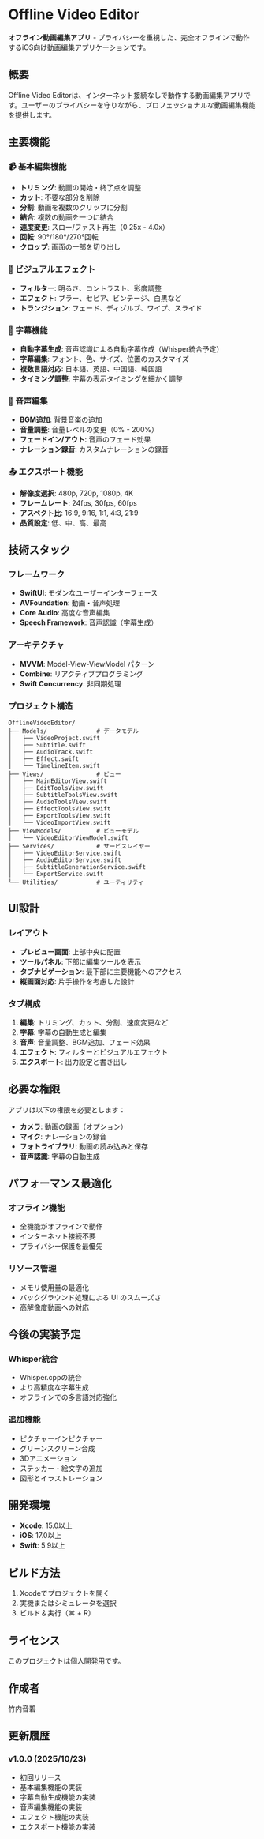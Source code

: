 # Offline Video Editor

**オフライン動画編集アプリ** - プライバシーを重視した、完全オフラインで動作するiOS向け動画編集アプリケーションです。

## 概要

Offline Video Editorは、インターネット接続なしで動作する動画編集アプリです。ユーザーのプライバシーを守りながら、プロフェッショナルな動画編集機能を提供します。

## 主要機能

### 📹 基本編集機能
- **トリミング**: 動画の開始・終了点を調整
- **カット**: 不要な部分を削除
- **分割**: 動画を複数のクリップに分割
- **結合**: 複数の動画を一つに結合
- **速度変更**: スロー/ファスト再生（0.25x - 4.0x）
- **回転**: 90°/180°/270°回転
- **クロップ**: 画面の一部を切り出し

### 🎨 ビジュアルエフェクト
- **フィルター**: 明るさ、コントラスト、彩度調整
- **エフェクト**: ブラー、セピア、ビンテージ、白黒など
- **トランジション**: フェード、ディゾルブ、ワイプ、スライド

### 📝 字幕機能
- **自動字幕生成**: 音声認識による自動字幕作成（Whisper統合予定）
- **字幕編集**: フォント、色、サイズ、位置のカスタマイズ
- **複数言語対応**: 日本語、英語、中国語、韓国語
- **タイミング調整**: 字幕の表示タイミングを細かく調整

### 🎵 音声編集
- **BGM追加**: 背景音楽の追加
- **音量調整**: 音量レベルの変更（0% - 200%）
- **フェードイン/アウト**: 音声のフェード効果
- **ナレーション録音**: カスタムナレーションの録音

### 📤 エクスポート機能
- **解像度選択**: 480p, 720p, 1080p, 4K
- **フレームレート**: 24fps, 30fps, 60fps
- **アスペクト比**: 16:9, 9:16, 1:1, 4:3, 21:9
- **品質設定**: 低、中、高、最高

## 技術スタック

### フレームワーク
- **SwiftUI**: モダンなユーザーインターフェース
- **AVFoundation**: 動画・音声処理
- **Core Audio**: 高度な音声編集
- **Speech Framework**: 音声認識（字幕生成）

### アーキテクチャ
- **MVVM**: Model-View-ViewModel パターン
- **Combine**: リアクティブプログラミング
- **Swift Concurrency**: 非同期処理

### プロジェクト構造
```
OfflineVideoEditor/
├── Models/              # データモデル
│   ├── VideoProject.swift
│   ├── Subtitle.swift
│   ├── AudioTrack.swift
│   ├── Effect.swift
│   └── TimelineItem.swift
├── Views/               # ビュー
│   ├── MainEditorView.swift
│   ├── EditToolsView.swift
│   ├── SubtitleToolsView.swift
│   ├── AudioToolsView.swift
│   ├── EffectToolsView.swift
│   ├── ExportToolsView.swift
│   └── VideoImportView.swift
├── ViewModels/          # ビューモデル
│   └── VideoEditorViewModel.swift
├── Services/            # サービスレイヤー
│   ├── VideoEditorService.swift
│   ├── AudioEditorService.swift
│   ├── SubtitleGenerationService.swift
│   └── ExportService.swift
└── Utilities/           # ユーティリティ
```

## UI設計

### レイアウト
- **プレビュー画面**: 上部中央に配置
- **ツールパネル**: 下部に編集ツールを表示
- **タブナビゲーション**: 最下部に主要機能へのアクセス
- **縦画面対応**: 片手操作を考慮した設計

### タブ構成
1. **編集**: トリミング、カット、分割、速度変更など
2. **字幕**: 字幕の自動生成と編集
3. **音声**: 音量調整、BGM追加、フェード効果
4. **エフェクト**: フィルターとビジュアルエフェクト
5. **エクスポート**: 出力設定と書き出し

## 必要な権限

アプリは以下の権限を必要とします：

- **カメラ**: 動画の録画（オプション）
- **マイク**: ナレーションの録音
- **フォトライブラリ**: 動画の読み込みと保存
- **音声認識**: 字幕の自動生成

## パフォーマンス最適化

### オフライン機能
- 全機能がオフラインで動作
- インターネット接続不要
- プライバシー保護を最優先

### リソース管理
- メモリ使用量の最適化
- バックグラウンド処理による UI のスムーズさ
- 高解像度動画への対応

## 今後の実装予定

### Whisper統合
- Whisper.cppの統合
- より高精度な字幕生成
- オフラインでの多言語対応強化

### 追加機能
- ピクチャーインピクチャー
- グリーンスクリーン合成
- 3Dアニメーション
- ステッカー・絵文字の追加
- 図形とイラストレーション

## 開発環境

- **Xcode**: 15.0以上
- **iOS**: 17.0以上
- **Swift**: 5.9以上

## ビルド方法

1. Xcodeでプロジェクトを開く
2. 実機またはシミュレータを選択
3. ビルド＆実行（⌘ + R）

## ライセンス

このプロジェクトは個人開発用です。

## 作成者

竹内音碧

## 更新履歴

### v1.0.0 (2025/10/23)
- 初回リリース
- 基本編集機能の実装
- 字幕自動生成機能の実装
- 音声編集機能の実装
- エフェクト機能の実装
- エクスポート機能の実装

